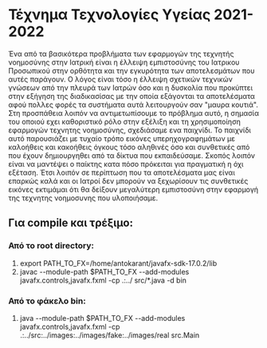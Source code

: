 # Τέχνημα Τεχνολογίες Υγείας 2021-2022

Ένα από τα βασικότερα προβλήματα των εφαρμογών της τεχνητής νοημοσύνης στην Ιατρική είναι η έλλειψη εμπιστοσύνης του Ιατρικου Προσωπικού στην ορθότητα και την εγκυρότητα των αποτελεσμάτων που αυτές παράγουν. Ο λόγος είναι τόσο η έλλειψη σχετικών τεχνικών γνώσεων από την πλευρά των Ιατρών όσο και η δυσκολία που προκύπτει στην εξήγηση της διαδικασίσας με την οποία εξάγονται τα αποτελέσματα αφού πολλες φορές τα συστήματα αυτά λειτουργούν σαν "μαυρα κουτιά". Στη προσπάθεια λοιπόν να αντιμετωπίσουμε το πρόβλημα αυτό, η σημασία του οποιού εχει καθοριστικό ρόλο στην εξέλιξη και τη χρησιμοποίηση εφαρμογών τεχνητης νοημοσύνης, σχεδιάσαμε ενα παιχνίδι. Το παιχνίδι αυτό παρουσιάζει με τυχαίο τρόπο εικόνες υπερηχογραφημάτων με καλοήθεις και  κακοήθεις όγκους τόσο αληθινές όσο και συνθετικές από που έχουν δημιουργηθει από τα δίκτυα που εκπαιδεύσαμε. Σκοπός λοιπόν είναι να μαντέψει ο παίκτης κατα πόσο πρόκειται για πραγματική η όχι εξέταση. Έτσι λοιπόν σε περίπτωση που τα αποτελέσματα μας είναι επαρκώς καλά και οι Ιατροί δεν μπορούν να ξεχωρίσουν τις συνθετικές εικόνες εκτιμάμαι ότι θα δείξουν μεγαλύτερη εμπιστοσύνη στην εφαρμογή της τεχνητης νοημοσυνης που υλοποιήσαμε.


## Για compile και τρέξιμο:
### Από το root directory:
1. export PATH_TO_FX=/home/antokarant/javafx-sdk-17.0.2/lib
2. javac --module-path $PATH_TO_FX --add-modules javafx.controls,javafx.fxml -cp .:../  src/*.java -d bin
### Από το φάκελο bin:
1. java --module-path $PATH_TO_FX --add-modules javafx.controls,javafx.fxml -cp .:../src:../images:../images/fake:../images/real  src.Main
